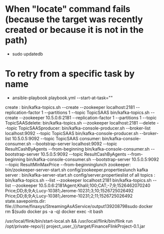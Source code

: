 # When "locate" command fails (because the target was recently created or because it is not in the path)
- sudo updatedb

# To retry from a specific task by name
- ansible-playbook playbook.yml --start-at-task="<name>"

create :
bin/kafka-topics.sh --create --zookeeper localhost:2181 --replication-factor 1 --partitions 1 --topic TopicSAAS
bin/kafka-topics.sh --create --zookeeper  10.5.0.6:2181 --replication-factor 1 --partitions 1 --topic TopicSAASdelete:
bin/kafka-topics.sh --zookeeper localhost:2181 --delete --topic TopicSAASproducer:
bin/kafka-console-producer.sh --broker-list localhost:9092 --topic TopicSAAS
bin/kafka-console-producer.sh --broker-list  10.5.0.5:9092 --topic TopicSAAS
consumer:
bin/kafka-console-consumer.sh --bootstrap-server localhost:9092 --topic ResultCashByAgents --from-beginning
bin/kafka-console-consumer.sh --bootstrap-server  10.5.0.5:9092 --topic ResultCashByAgents --from-beginning
bin/kafka-console-consumer.sh --bootstrap-server  10.5.0.5:9092 --topic ResultMinMaxPrice --from-beginninglunch zookeeper:
bin/zookeeper-server-start.sh config/zookeeper.propertieslunch kafka server :
bin/kafka-server-start.sh config/server.propertieslist of all topics :
bin/kafka-topics.sh --list --zookeeper localhost:2181
bin/kafka-topics.sh --list --zookeeper  10.5.0.6:2181Agent;Khalil;100;CAT;-7;9;1526462070240
Price;DD;8;9;A;Lucy-10381;Jerome-10231;3;10;1526725026492
Price;DD;8;9;A;Lucy-10381;Jerome-10231;2;11;1526725026492
state.savepoints.dir: file:///home/finaxys/StreamingAsAService/output139208798sudo docker rm $(sudo docker ps -a -q)
docker exec -it  bash

/usr/local/flink/bin/start-local.sh && /usr/local/flink/bin/flink run /opt/private-repo/{{ project_user_}}/target/FinanceFlinkProject-0.1.jar
